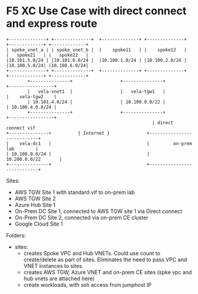 # F5 XC Use Case with direct connect and express route

```
+--------------+ +--------------+  +--------------+ +--------------+  +-------------+ +-------------+
| spoke_vnet_a | | spoke_vnet_b |  |    spoke11   | |    spoke12   |  |   spoke21   | |   spoke22   |
|10.101.5.0/24 | |10.101.6.0/24 |  |10.100.1.0/24 | |10.100.2.0/24 |  |10.100.5.0/24| |10.100.6.0/24|
+--------------+ +--------------+  +--------------+ +--------------+  +-------------+ +-------------+
        +---------------+                  +---------------+                +-----------------+
        |   vela-vnet1  |                  |   vela-tgw1   |                |    vela-tgw2    |
        | 10.101.4.0/24 |                  | 10.100.0.0/22 |                | 10.100.4.0.0/24 |
        +---------------+                  +---------------+                +-----------------+
                                                       | direct connect vif
+---------------+          { Internet }              +----------------------------+ 
|    vela-dc1   |                                    |         on-prem lab        |
| 10.100.0.0/24 |                                    |        10.200.0.0/22       | 
+---------------+                                    +----------------------------+
```

Sites:

- AWS TGW Site 1 with standard vif to on-prem lab
- AWS TGW Site 2 
- Azure Hub Site 1
- On-Prem DC Site 1, connected to AWS TGW site 1 via Direct connect
- On-Prem DC Site 2, connected via on-prem CE cluster
- Google Cloud Site 1

Folders:

- sites:
    - creates Spoke VPC and Hub VNETs. Could use count to create/delete as part of sites. Eliminates the need to pass VPC and VNET instances to sites.
    - creates AWS TGW, Azure VNET and on-prem CE sites (spke vpc and hub vnets are attached here)
    - create workloads, with ssh access from jumphost IP

